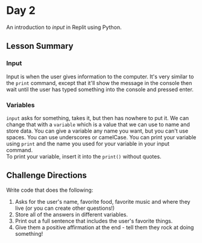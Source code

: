 # Day 2 
An introduction to *input* in Replit using Python. 

## Lesson Summary
### Input
Input is when the user gives information to the computer.
It's very similar to the `print` command, except that it'll show the message in the console then wait until the user has typed something into the console and pressed enter.
### Variables
`input` asks for something, takes it, but then has nowhere to put it. We can change that with a `variable` which is a value that we can use to name and store data.
You can give a variable any name you want, but you can't use spaces. You can use underscores or camelCase. You can print your variable using `print` and the name you used for your variable in your input command. \
To print your variable, insert it into the `print()` without quotes. 

## Challenge Directions
Write code that does the following:
1. Asks for the user's name, favorite food, favorite music and where they live (or you can create other questions!)
2. Store all of the answers in different variables.
3. Print out a full sentence that includes the user's favorite things.
4. Give them a positive affirmation at the end - tell them they rock at doing something!
